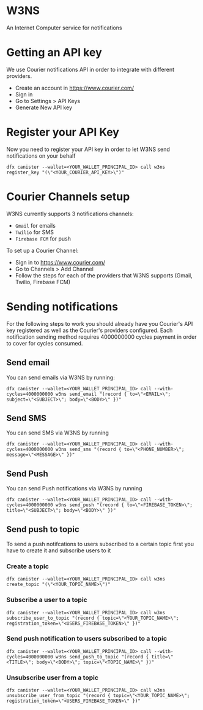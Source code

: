 # W3NS
An Internet Computer service for notifications

# Getting an API key
We use Courier notifications API in order to integrate with different providers.

- Create an account in https://www.courier.com/
- Sign in
- Go to Settings > API Keys
- Generate New API key

# Register your API Key
Now you need to register your API key in order to let W3NS send notifications on your behalf

`dfx canister --wallet=<YOUR_WALLET_PRINCIPAL_ID> call w3ns register_key "(\"<YOUR_COURIER_API_KEY>\")"`

# Courier Channels setup
W3NS currently supports 3 notifications channels:

- `Gmail` for emails 
- `Twilio` for SMS
- `Firebase FCM` for push

To set up a Courier Channel:

- Sign in to https://www.courier.com/
- Go to Channels > Add Channel
- Follow the steps for each of the providers that W3NS supports (Gmail, Twilio, Firebase FCM)

# Sending notifications
For the following steps to work you should already have you Courier's API key registered as well as the Courier's providers configured.
Each notification sending method requires 4000000000 cycles payment in order to cover for cycles consumed.
## Send email
You can send emails via W3NS by running:

`dfx canister --wallet=<YOUR_WALLET_PRINCIPAL_ID> call --with-cycles=4000000000 w3ns send_email "(record { to=\"<EMAIL>\"; subject=\"<SUBJECT>\"; body=\"<BODY>\" })"`

## Send SMS
You can send SMS via W3NS by running

`dfx canister --wallet=<YOUR_WALLET_PRINCIPAL_ID> call --with-cycles=4000000000 w3ns send_sms "(record { to=\"<PHONE_NUMBER>\";     message=\"<MESSAGE>\" })"`

## Send Push
You can send Push notifications via W3NS by running

`dfx canister --wallet=<YOUR_WALLET_PRINCIPAL_ID> call --with-cycles=4000000000 w3ns send_push "(record { to=\"<FIREBASE_TOKEN>\"; title=\"<SUBJECT>\"; body=\"<BODY>\" })"`

## Send push to topic
To send a push notifcations to users subscribed to a certain topic first you have to create it and subscribe users to it

### Create a topic
`dfx canister --wallet=<YOUR_WALLET_PRINCIPAL_ID> call w3ns create_topic "(\"<YOUR_TOPIC_NAME>\")"`

### Subscribe a user to a topic
`dfx canister --wallet=<YOUR_WALLET_PRINCIPAL_ID> call w3ns subscribe_user_to_topic "(record { topic=\"<YOUR_TOPIC_NAME>\"; registration_token=\"<USERS_FIREBASE_TOKEN>\" })"`

### Send push notification to users subscribed to a topic
`dfx canister --wallet=<YOUR_WALLET_PRINCIPAL_ID> call --with-cycles=4000000000 w3ns send_push_to_topic "(record { title=\"<TITLE>\"; body=\"<BODY>\"; topic=\"<TOPIC_NAME>\" })"`

### Unsubscribe user from a topic
`dfx canister --wallet=<YOUR_WALLET_PRINCIPAL_ID> call w3ns unsubscribe_user_from_topic "(record { topic=\"<YOUR_TOPIC_NAME>\"; registration_token=\"<USERS_FIREBASE_TOKEN>\" })"`
